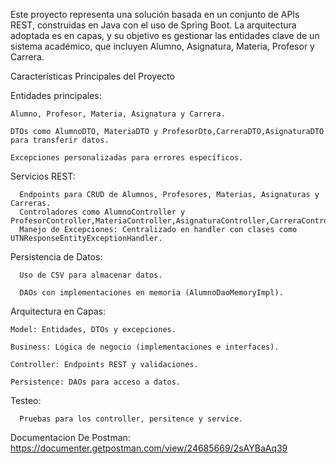 Este proyecto representa una solución basada en un conjunto de APIs REST, construidas en Java con el uso de Spring Boot. La arquitectura adoptada es en capas, y su objetivo es gestionar las entidades clave de un sistema académico, que incluyen Alumno, Asignatura, Materia, Profesor y Carrera.


Características Principales del Proyecto

  Entidades principales:
  
    Alumno, Profesor, Materia, Asignatura y Carrera.
    
    DTOs como AlumnoDTO, MateriaDTO y ProfesorDto,CarreraDTO,AsignaturaDTO para transferir datos.
    
    Excepciones personalizadas para errores específicos.
    
  Servicios REST:
  
      Endpoints para CRUD de Alumnos, Profesores, Materias, Asignaturas y Carreras.
      Controladores como AlumnoController y ProfesorController,MateriaController,AsignaturaController,CarreraController.
      Manejo de Excepciones: Centralizado en handler con clases como UTNResponseEntityExceptionHandler.
  Persistencia de Datos:
  
      Uso de CSV para almacenar datos.
      
      DAOs con implementaciones en memoria (AlumnoDaoMemoryImpl).
      
  Arquitectura en Capas:
  
    Model: Entidades, DTOs y excepciones.
    
    Business: Lógica de negocio (implementaciones e interfaces).
    
    Controller: Endpoints REST y validaciones.
    
    Persistence: DAOs para acceso a datos.
  Testeo:
  
      Pruebas para los controller, persitence y service. 


Documentacion De Postman: 
https://documenter.getpostman.com/view/24685669/2sAYBaAq39

